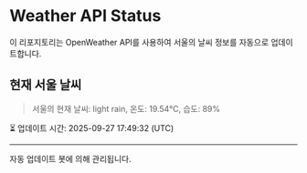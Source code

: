 
# Weather API Status

이 리포지토리는 OpenWeather API를 사용하여 서울의 날씨 정보를 자동으로 업데이트합니다.

## 현재 서울 날씨
> 서울의 현재 날씨: light rain, 온도: 19.54°C, 습도: 89%

⏳ 업데이트 시간: 2025-09-27 17:49:32 (UTC)

---
자동 업데이트 봇에 의해 관리됩니다.
